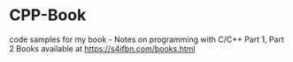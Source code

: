 # CPP-Book
code samples for my book - Notes on programming with C/C++ Part 1, Part 2
Books available at https://s4ifbn.com/books.html
